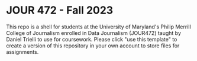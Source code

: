 # JOUR 472 - Fall 2023

This repo is a shell for students at the University of Maryland's Philip Merrill College of Journalism enrolled in Data Journalism (JOUR472) taught by Daniel Trielli to use for coursework.  Please click "use this template" to create a version of this repository in your own account to store files for assignments.
